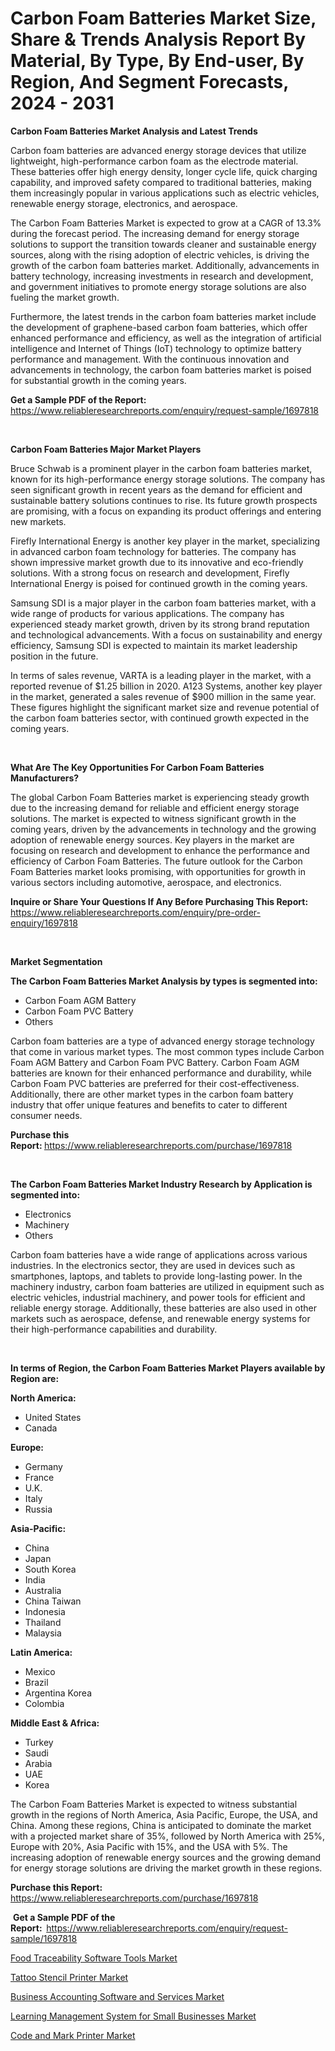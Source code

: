 <p><h1>Carbon Foam Batteries Market Size, Share & Trends Analysis Report By Material, By Type, By End-user, By Region, And Segment Forecasts, 2024 - 2031</h1></p><p><strong>Carbon Foam Batteries Market Analysis and Latest Trends</strong></p>
<p><p>Carbon foam batteries are advanced energy storage devices that utilize lightweight, high-performance carbon foam as the electrode material. These batteries offer high energy density, longer cycle life, quick charging capability, and improved safety compared to traditional batteries, making them increasingly popular in various applications such as electric vehicles, renewable energy storage, electronics, and aerospace.</p><p>The Carbon Foam Batteries Market is expected to grow at a CAGR of 13.3% during the forecast period. The increasing demand for energy storage solutions to support the transition towards cleaner and sustainable energy sources, along with the rising adoption of electric vehicles, is driving the growth of the carbon foam batteries market. Additionally, advancements in battery technology, increasing investments in research and development, and government initiatives to promote energy storage solutions are also fueling the market growth.</p><p>Furthermore, the latest trends in the carbon foam batteries market include the development of graphene-based carbon foam batteries, which offer enhanced performance and efficiency, as well as the integration of artificial intelligence and Internet of Things (IoT) technology to optimize battery performance and management. With the continuous innovation and advancements in technology, the carbon foam batteries market is poised for substantial growth in the coming years.</p></p>
<p><strong>Get a Sample PDF of the Report:&nbsp;</strong> <a href="https://www.reliableresearchreports.com/enquiry/request-sample/1697818">https://www.reliableresearchreports.com/enquiry/request-sample/1697818</a></p>
<p>&nbsp;</p>
<p><strong>Carbon Foam Batteries Major Market Players</strong></p>
<p><p>Bruce Schwab is a prominent player in the carbon foam batteries market, known for its high-performance energy storage solutions. The company has seen significant growth in recent years as the demand for efficient and sustainable battery solutions continues to rise. Its future growth prospects are promising, with a focus on expanding its product offerings and entering new markets.</p><p>Firefly International Energy is another key player in the market, specializing in advanced carbon foam technology for batteries. The company has shown impressive market growth due to its innovative and eco-friendly solutions. With a strong focus on research and development, Firefly International Energy is poised for continued growth in the coming years.</p><p>Samsung SDI is a major player in the carbon foam batteries market, with a wide range of products for various applications. The company has experienced steady market growth, driven by its strong brand reputation and technological advancements. With a focus on sustainability and energy efficiency, Samsung SDI is expected to maintain its market leadership position in the future.</p><p>In terms of sales revenue, VARTA is a leading player in the market, with a reported revenue of $1.25 billion in 2020. A123 Systems, another key player in the market, generated a sales revenue of $900 million in the same year. These figures highlight the significant market size and revenue potential of the carbon foam batteries sector, with continued growth expected in the coming years.</p></p>
<p>&nbsp;</p>
<p><strong>What Are The Key Opportunities For Carbon Foam Batteries Manufacturers?</strong></p>
<p><p>The global Carbon Foam Batteries market is experiencing steady growth due to the increasing demand for reliable and efficient energy storage solutions. The market is expected to witness significant growth in the coming years, driven by the advancements in technology and the growing adoption of renewable energy sources. Key players in the market are focusing on research and development to enhance the performance and efficiency of Carbon Foam Batteries. The future outlook for the Carbon Foam Batteries market looks promising, with opportunities for growth in various sectors including automotive, aerospace, and electronics.</p></p>
<p><strong>Inquire or Share Your Questions If Any Before Purchasing This Report:</strong> <a href="https://www.reliableresearchreports.com/enquiry/pre-order-enquiry/1697818">https://www.reliableresearchreports.com/enquiry/pre-order-enquiry/1697818</a></p>
<p>&nbsp;</p>
<p><strong>Market Segmentation</strong></p>
<p><strong>The Carbon Foam Batteries Market Analysis by types is segmented into:</strong></p>
<p><ul><li>Carbon Foam AGM Battery</li><li>Carbon Foam PVC Battery</li><li>Others</li></ul></p>
<p><p>Carbon foam batteries are a type of advanced energy storage technology that come in various market types. The most common types include Carbon Foam AGM Battery and Carbon Foam PVC Battery. Carbon Foam AGM batteries are known for their enhanced performance and durability, while Carbon Foam PVC batteries are preferred for their cost-effectiveness. Additionally, there are other market types in the carbon foam battery industry that offer unique features and benefits to cater to different consumer needs.</p></p>
<p><strong>Purchase this Report:&nbsp;</strong><a href="https://www.reliableresearchreports.com/purchase/1697818">https://www.reliableresearchreports.com/purchase/1697818</a></p>
<p>&nbsp;</p>
<p><strong>The Carbon Foam Batteries Market Industry Research by Application is segmented into:</strong></p>
<p><ul><li>Electronics</li><li>Machinery</li><li>Others</li></ul></p>
<p><p>Carbon foam batteries have a wide range of applications across various industries. In the electronics sector, they are used in devices such as smartphones, laptops, and tablets to provide long-lasting power. In the machinery industry, carbon foam batteries are utilized in equipment such as electric vehicles, industrial machinery, and power tools for efficient and reliable energy storage. Additionally, these batteries are also used in other markets such as aerospace, defense, and renewable energy systems for their high-performance capabilities and durability.</p></p>
<p>&nbsp;</p>
<p><strong>In terms of Region, the Carbon Foam Batteries Market Players available by Region are:</strong></p>
<p>
    <p> <strong> North America: </strong>
        <ul>
            <li>United States</li>
            <li>Canada</li>
        </ul>
        </p> 
    <p> <strong> Europe: </strong>
        <ul>
            <li>Germany</li>
            <li>France</li>
            <li>U.K.</li>
            <li>Italy</li>
            <li>Russia</li>
        </ul>
        </p> 
    <p> <strong> Asia-Pacific: </strong>
        <ul>
            <li>China</li>
            <li>Japan</li>
            <li>South Korea</li>
            <li>India</li>
            <li>Australia</li>
            <li>China Taiwan</li>
            <li>Indonesia</li>
            <li>Thailand</li>
            <li>Malaysia</li>
        </ul>
        </p> 
    <p> <strong> Latin America: </strong>
        <ul>
            <li>Mexico</li>
            <li>Brazil</li>
            <li>Argentina Korea</li>
            <li>Colombia</li>
        </ul>
        </p> 
    <p> <strong> Middle East & Africa: </strong>
        <ul>
            <li>Turkey</li>
            <li>Saudi</li>
            <li>Arabia</li>
            <li>UAE</li>
            <li>Korea</li>
        </ul>
    </p>
    </p>
<p><p>The Carbon Foam Batteries Market is expected to witness substantial growth in the regions of North America, Asia Pacific, Europe, the USA, and China. Among these regions, China is anticipated to dominate the market with a projected market share of 35%, followed by North America with 25%, Europe with 20%, Asia Pacific with 15%, and the USA with 5%. The increasing adoption of renewable energy sources and the growing demand for energy storage solutions are driving the market growth in these regions.</p></p>
<p><strong>Purchase this Report: </strong><a href="https://www.reliableresearchreports.com/purchase/1697818">https://www.reliableresearchreports.com/purchase/1697818</a></p>
<p>&nbsp;<strong>Get a Sample PDF of the Report:&nbsp;&nbsp;</strong><a href="https://www.reliableresearchreports.com/enquiry/request-sample/1697818">https://www.reliableresearchreports.com/enquiry/request-sample/1697818</a></p>
<p><strong></strong></p>
<p><p><a href="https://medium.com/@kathydavis04/food-traceability-software-tools-nbsp-market-focuses-on-market-share-size-and-projected-forecast-93e5baca7a95">Food Traceability Software Tools Market</a></p><p><a href="https://github.com/rahu1506/Market-Research-Report-List-3/blob/main/tattoo-stencil-printer-market.md">Tattoo Stencil Printer Market</a></p><p><a href="https://medium.com/@saraprifti1917/business-accounting-software-and-services-market-furnishes-information-on-market-share-market-e8a96f4d2411">Business Accounting Software and Services Market</a></p><p><a href="https://medium.com/@kathydavis04/learning-management-system-for-small-businesses-market-furnishes-information-on-market-share-9d74be13dd8d">Learning Management System for Small Businesses Market</a></p><p><a href="https://github.com/juniordelafrance/Market-Research-Report-List-2/blob/main/code-and-mark-printer-market.md">Code and Mark Printer Market</a></p></p>